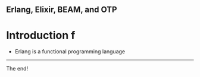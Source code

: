 Erlang, Elixir, BEAM, and OTP
---

# Introduction f
* Erlang is a functional programming language
---
The end!
